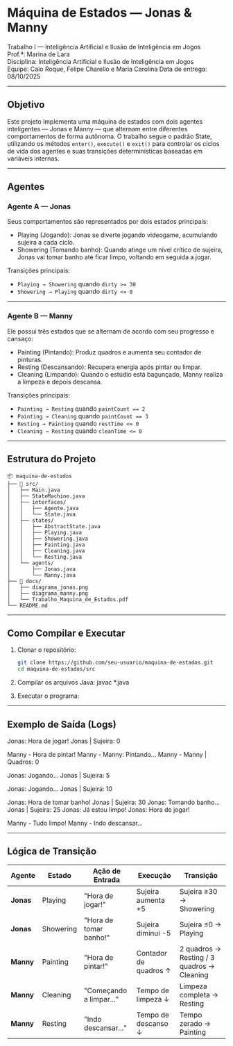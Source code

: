 ﻿# Máquina de Estados — Jonas & Manny

Trabalho I — Inteligência Artificial e Ilusão de Inteligência em Jogos  
Prof.ª: Marina de Lara  
Disciplina: Inteligência Artificial e Ilusão de Inteligência em Jogos  
Equipe: Caio Roque, Felipe Charello e Maria Carolina 
Data de entrega: 08/10/2025  

---

## Objetivo
Este projeto implementa uma máquina de estados com dois agentes inteligentes — Jonas e Manny — que alternam entre diferentes comportamentos de forma autônoma.
O trabalho segue o padrão State, utilizando os métodos `enter()`, `execute()` e `exit()` para controlar os ciclos de vida dos agentes e suas transições determinísticas baseadas em variáveis internas.

---

## Agentes

### Agente A — Jonas
Seus comportamentos são representados por dois estados principais:

- Playing (Jogando): Jonas se diverte jogando videogame, acumulando sujeira a cada ciclo.  
- Showering (Tomando banho): Quando atinge um nível crítico de sujeira, Jonas vai tomar banho até ficar limpo, voltando em seguida a jogar.

Transições principais:
- `Playing → Showering` quando `dirty >= 30`
- `Showering → Playing` quando `dirty <= 0`

---

### Agente B — Manny
Ele possui três estados que se alternam de acordo com seu progresso e cansaço:

- Painting (Pintando): Produz quadros e aumenta seu contador de pinturas.  
- Resting (Descansando): Recupera energia após pintar ou limpar.  
- Cleaning (Limpando): Quando o estúdio está bagunçado, Manny realiza a limpeza e depois descansa.

Transições principais:
- `Painting → Resting` quando `paintCount == 2`
- `Painting → Cleaning` quando `paintCount == 3`
- `Resting → Painting` quando `restTime <= 0`
- `Cleaning → Resting` quando `cleanTime <= 0`

---

## Estrutura do Projeto
```
📦 maquina-de-estados
├── 📁 src/
│   ├── Main.java
│   ├── StateMachine.java
│   ├── interfaces/
│   │   ├── Agente.java
│   │   └── State.java
│   ├── states/
│   │   ├── AbstractState.java
│   │   ├── Playing.java
│   │   ├── Showering.java
│   │   ├── Painting.java
│   │   ├── Cleaning.java
│   │   └── Resting.java
│   └── agents/
│       ├── Jonas.java
│       └── Manny.java
├── 📁 docs/
│   ├── diagrama_jonas.png
│   ├── diagrama_manny.png
│   └── Trabalho_Maquina_de_Estados.pdf
└── README.md

```
---

## Como Compilar e Executar

1. Clonar o repositório:
   ```bash
   git clone https://github.com/seu-usuario/maquina-de-estados.git
   cd maquina-de-estados/src

2. Compilar os arquivos Java:
    javac *.java

3. Executar o programa:

---

## Exemplo de Saída (Logs)

Jonas: Hora de jogar!
Jonas | Sujeira: 0

Manny - Hora de pintar!
Manny - Manny: Pintando...
Manny - Manny | Quadros: 0

Jonas: Jogando...
Jonas | Sujeira: 5

Jonas: Jogando...
Jonas | Sujeira: 10

Jonas: Hora de tomar banho!
Jonas | Sujeira: 30
Jonas: Tomando banho...
Jonas | Sujeira: 25
Jonas: Já estou limpo!
Jonas: Hora de jogar!

Manny - Tudo limpo!
Manny - Indo descansar...

---

## Lógica de Transição 
| Agente    | Estado    | Ação de Entrada         | Execução              | Transição                                  |
| --------- | --------- | ----------------------- | --------------------- | ------------------------------------------ |
| **Jonas** | Playing   | "Hora de jogar!"        | Sujeira aumenta +5    | Sujeira ≥30 → Showering                    |
| **Jonas** | Showering | "Hora de tomar banho!"  | Sujeira diminui -5    | Sujeira ≤0 → Playing                       |
| **Manny** | Painting  | "Hora de pintar!"       | Contador de quadros ↑ | 2 quadros → Resting / 3 quadros → Cleaning |
| **Manny** | Cleaning  | "Começando a limpar..." | Tempo de limpeza ↓    | Limpeza completa → Resting                 |
| **Manny** | Resting   | "Indo descansar..."     | Tempo de descanso ↓   | Tempo zerado → Painting                    |
